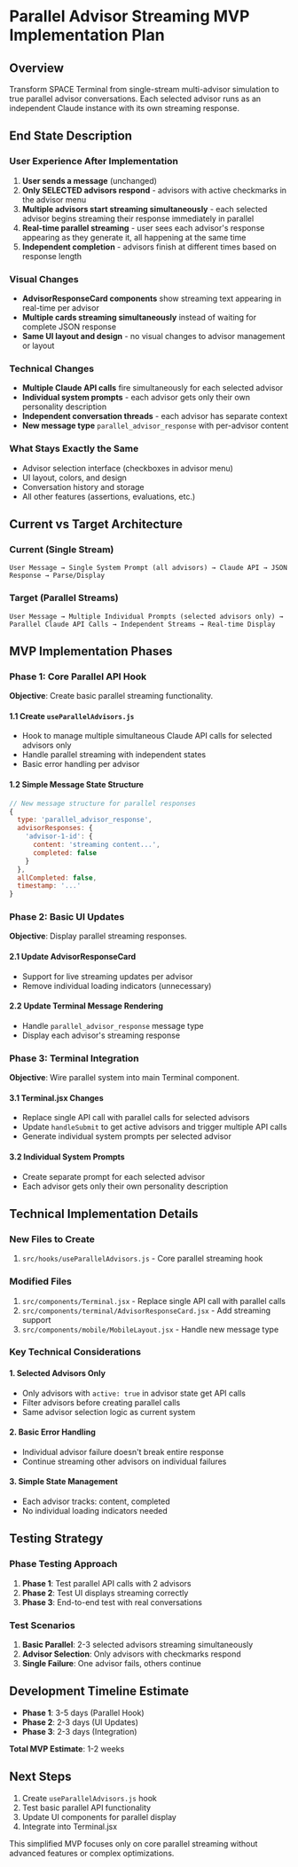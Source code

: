 # Parallel Advisor Streaming MVP Implementation Plan

## Overview
Transform SPACE Terminal from single-stream multi-advisor simulation to true parallel advisor conversations. Each selected advisor runs as an independent Claude instance with its own streaming response.

## End State Description

### User Experience After Implementation
1. **User sends a message** (unchanged)
2. **Only SELECTED advisors respond** - advisors with active checkmarks in the advisor menu
3. **Multiple advisors start streaming simultaneously** - each selected advisor begins streaming their response immediately in parallel
4. **Real-time parallel streaming** - user sees each advisor's response appearing as they generate it, all happening at the same time
5. **Independent completion** - advisors finish at different times based on response length

### Visual Changes
- **AdvisorResponseCard components** show streaming text appearing in real-time per advisor
- **Multiple cards streaming simultaneously** instead of waiting for complete JSON response
- **Same UI layout and design** - no visual changes to advisor management or layout

### Technical Changes
- **Multiple Claude API calls** fire simultaneously for each selected advisor
- **Individual system prompts** - each advisor gets only their own personality description
- **Independent conversation threads** - each advisor has separate context
- **New message type** `parallel_advisor_response` with per-advisor content

### What Stays Exactly the Same
- Advisor selection interface (checkboxes in advisor menu)
- UI layout, colors, and design
- Conversation history and storage
- All other features (assertions, evaluations, etc.)

## Current vs Target Architecture

### Current (Single Stream)
```
User Message → Single System Prompt (all advisors) → Claude API → JSON Response → Parse/Display
```

### Target (Parallel Streams)
```
User Message → Multiple Individual Prompts (selected advisors only) → Parallel Claude API Calls → Independent Streams → Real-time Display
```

## MVP Implementation Phases

### Phase 1: Core Parallel API Hook
**Objective**: Create basic parallel streaming functionality.

#### 1.1 Create `useParallelAdvisors.js`
- Hook to manage multiple simultaneous Claude API calls for selected advisors only
- Handle parallel streaming with independent states
- Basic error handling per advisor

#### 1.2 Simple Message State Structure
```javascript
// New message structure for parallel responses
{
  type: 'parallel_advisor_response',
  advisorResponses: {
    'advisor-1-id': {
      content: 'streaming content...',
      completed: false
    }
  },
  allCompleted: false,
  timestamp: '...'
}
```

### Phase 2: Basic UI Updates
**Objective**: Display parallel streaming responses.

#### 2.1 Update AdvisorResponseCard
- Support for live streaming updates per advisor
- Remove individual loading indicators (unnecessary)

#### 2.2 Update Terminal Message Rendering
- Handle `parallel_advisor_response` message type
- Display each advisor's streaming response

### Phase 3: Terminal Integration
**Objective**: Wire parallel system into main Terminal component.

#### 3.1 Terminal.jsx Changes
- Replace single API call with parallel calls for selected advisors
- Update `handleSubmit` to get active advisors and trigger multiple API calls
- Generate individual system prompts per selected advisor

#### 3.2 Individual System Prompts
- Create separate prompt for each selected advisor
- Each advisor gets only their own personality description

## Technical Implementation Details

### New Files to Create
1. `src/hooks/useParallelAdvisors.js` - Core parallel streaming hook

### Modified Files  
1. `src/components/Terminal.jsx` - Replace single API call with parallel calls
2. `src/components/terminal/AdvisorResponseCard.jsx` - Add streaming support
3. `src/components/mobile/MobileLayout.jsx` - Handle new message type

### Key Technical Considerations

#### 1. Selected Advisors Only
- Only advisors with `active: true` in advisor state get API calls
- Filter advisors before creating parallel calls
- Same advisor selection logic as current system

#### 2. Basic Error Handling
- Individual advisor failure doesn't break entire response
- Continue streaming other advisors on individual failures

#### 3. Simple State Management
- Each advisor tracks: content, completed
- No individual loading indicators needed

## Testing Strategy

### Phase Testing Approach
1. **Phase 1**: Test parallel API calls with 2 advisors
2. **Phase 2**: Test UI displays streaming correctly
3. **Phase 3**: End-to-end test with real conversations

### Test Scenarios
1. **Basic Parallel**: 2-3 selected advisors streaming simultaneously
2. **Advisor Selection**: Only advisors with checkmarks respond
3. **Single Failure**: One advisor fails, others continue

## Development Timeline Estimate

- **Phase 1**: 3-5 days (Parallel Hook)
- **Phase 2**: 2-3 days (UI Updates)
- **Phase 3**: 2-3 days (Integration)

**Total MVP Estimate**: 1-2 weeks

## Next Steps

1. Create `useParallelAdvisors.js` hook
2. Test basic parallel API functionality
3. Update UI components for parallel display
4. Integrate into Terminal.jsx

This simplified MVP focuses only on core parallel streaming without advanced features or complex optimizations.